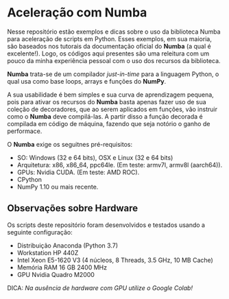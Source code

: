 # Aceleração com Numba

Nesse repositório estão exemplos e dicas sobre o uso da biblioteca Numba para aceleração de scripts em Python.
Esses exemplos, em sua maioria, são baseados nos tutorais da documentação oficial do **Numba** (a qual é excelente!). Logo, os códigos aqui presentes são uma releitura com um pouco da minha experiência pessoal com o uso dos recursos da biblioteca.

**Numba** trata-se de um compilador *just-in-time* para a linguagem Python, o qual usa como base loops, arrays e funções do **NumPy**.

A sua usabilidade é bem simples e sua curva de aprendizagem pequena, pois para ativar os recursos do **Numba** basta apenas fazer uso de sua coleção de decoradores, que ao serem aplicados em funções, vão instruir como o **Numba** deve compilá-las. A partir disso a função decorada é compilada em código de máquina, fazendo que seja notório o ganho de performace.

O **Numba** exige os seguitnes pré-requisitos:

* SO: Windows (32 e 64 bits), OSX e Linux (32 e 64 bits)
* Arquitetura: x86, x86_64, ppc64le. (Em teste: armv7l, armv8l (aarch64)).
* GPUs: Nvidia CUDA. (Em teste: AMD ROC).
* CPython
* NumPy 1.10 ou mais recente.

## Observações sobre Hardware

Os scripts deste repositório foram desenvolvidos e testados usando a seguinte configuração:

* Distribuição Anaconda (Python 3.7)
* Workstation HP 440Z
* Intel Xeon E5-1620 V3 (4 núcleos, 8 Threads, 3.5 GHz, 10 MB Cache)
* Memória RAM 16 GB 2400 MHz
* GPU Nvidia Quadro M2000

DICA: *Na ausência de hardware com GPU utilize o Google Colab!*
